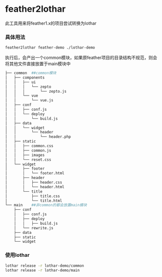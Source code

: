 # feather2lothar

此工具用来将feather1.x的项目尝试转换为lothar

### 具体用法

```sh
feather2lothar feather-demo ./lothar-demo
```

执行后，会产出一个common模块，如果原feather项目的目录结构不规范，则会将其他文件直接放置于main模块中

```sh
├── common  ##common模块
│   ├── components
│   │   ├── ui
│   │   │   └── zepto
│   │   │       └── zepto.js
│   │   └── vue
│   │       └── vue.js
│   ├── conf
│   │   ├── conf.js
│   │   └── deploy
│   │       └── build.js
│   ├── data
│   │   └── widget
│   │       └── header
│   │           └── header.php
│   ├── static
│   │   ├── common.css
│   │   ├── common.js
│   │   ├── images
│   │   └── reset.css
│   └── widget
│       ├── footer
│       │   └── footer.html
│       ├── header
│       │   ├── header.css
│       │   └── header.html
│       └── title
│           ├── title.css
│           └── title.html
└── main    ##非common的都会放置main模块
    ├── conf
    │   ├── conf.js
    │   ├── deploy
    │   │   ├── build.js
    │   └── rewrite.js
    ├── data
    ├── static
    └── widget

```

### 使用lothar

```sh
lothar release -r lothar-demo/common
lothar release -r lothar-demo/main
```
